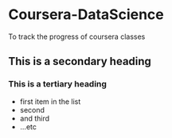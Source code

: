 # Coursera-DataScience
To track the progress of coursera classes

## This is a secondary heading
### This is a tertiary heading

* first item in the list
* second
* and third 
* ...etc
